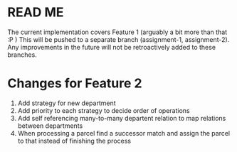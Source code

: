 # READ ME

The current implementation covers Feature 1 (arguably a bit more than that :P )
This will be pushed to a separate branch (assignment-1, assignment-2). Any improvements in the future will not be
retroactively added to these branches.

# Changes for Feature 2

1. Add strategy for new department
2. Add priority to each strategy to decide order of operations
3. Add self referencing many-to-many departent relation to map relations between departments
4. When processing a parcel find a successor match and assign the parcel to that instead of finishing the process
